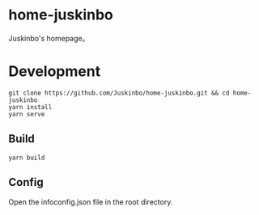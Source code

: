 # home-juskinbo

Juskinbo's homepage。

# Development

```
git clone https://github.com/Juskinbo/home-juskinbo.git && cd home-juskinbo
yarn install
yarn serve
```

## Build

```
yarn build
```

## Config

Open the infoconfig.json file in the root directory.




